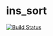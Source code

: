 # ins_sort

[![Build Status](https://travis-ci.org/Bozey98/ins_sort.svg?branch=master)](https://travis-ci.org/Bozey98/ins_sort)
